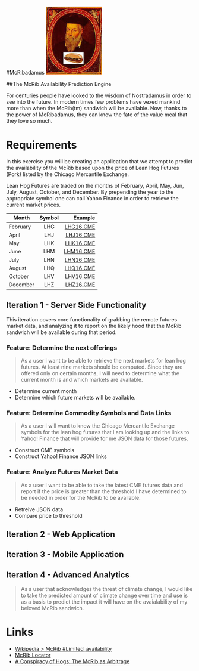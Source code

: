 #McRibadamus 
![McRibadamus](mcribadamus.jpg)

##The McRib Availability Prediction Engine

For centuries people have looked to the wisdom of Nostradamus in order to see into the future. In modern times few problems have vexed mankind more than when the McRib(tm) sandwich will be available. Now, thanks to the power of McRibadamus, they can know the fate of the value meal that they love so much. 

# Requirements

In this exercise you will be creating an application that we attempt to predict the availability of the McRib based upon the price of Lean Hog Futures (Pork) listed by the Chicago Mercantile Exchange.

Lean Hog Futures are traded on the months of February, April, May, Jun, July, August, October, and December. By prepending the year to the appropriate symbol one can call Yahoo Finance in order to retrieve the current market prices.


| Month         | Symbol        | Example   |
| ------------- |:-------------:| ---------:|
| February      | LHG           | [LHG16.CME](http://finance.yahoo.com/webservice/v1/symbols/LHG16.CME/quote?format=json&view=detail) |
| April         | LHJ           | [LHJ16.CME](http://finance.yahoo.com/webservice/v1/symbols/LHJ16.CME/quote?format=json&view=detail) |
| May           | LHK           | [LHK16.CME](http://finance.yahoo.com/webservice/v1/symbols/LHK16.CME/quote?format=json&view=detail) |
| June          | LHM           | [LHM16.CME](http://finance.yahoo.com/webservice/v1/symbols/LHM16.CME/quote?format=json&view=detail) |
| July          | LHN           | [LHN16.CME](http://finance.yahoo.com/webservice/v1/symbols/LHN16.CME/quote?format=json&view=detail) |
| August        | LHQ           | [LHQ16.CME](http://finance.yahoo.com/webservice/v1/symbols/LHQ16.CME/quote?format=json&view=detail) |
| October       | LHV           | [LHV16.CME](http://finance.yahoo.com/webservice/v1/symbols/LHV16.CME/quote?format=json&view=detail) |
| December      | LHZ           | [LHZ16.CME](http://finance.yahoo.com/webservice/v1/symbols/LHZ16.CME/quote?format=json&view=detail) |

## Iteration 1 - Server Side Functionality

This iteration covers core functionality of grabbing the remote futures market data, and analyzing it to report on the likely hood that the McRib sandwich will be available during that period.

### Feature: Determine the next offerings

> As a user I want to be able to retrieve the next markets for lean hog futures. At least nine markets should be computed. Since they are offered only on certain months, I will need to determine what the current month is and which markets are available.

- Determine current month
- Determine which future markets will be available.

### Feature: Determine Commodity Symbols and Data Links

> As a user I will want to know the Chicago Mercantile Exchange symbols for the lean hog futures that I am looking up and the links to Yahoo! Finance that will provide for me JSON data for those futures. 

- Construct CME symbols
- Construct Yahoo! Finance JSON links

### Feature: Analyze Futures Market Data

> As a user I want to be able to take the latest CME futures data and report if the price is greater than the threshold I have determined to be needed in order for the McRib to be available.

- Retreive JSON data
- Compare price to threshold


## Iteration 2 - Web Application

## Iteration 3 - Mobile Application

## Iteration 4 - Advanced Analytics

> As a user that acknowledges the threat of climate change, I would like to take the predicted amount of climate change over time and use is as a basis to predict the impact it will have on the avaialability of my beloved McRib sandwich.


Links
=====

* [Wikipedia > McRib #Limited_availability](https://en.wikipedia.org/wiki/McRib#Limited_availability)
* [McRib Locator](http://mcriblocator.com/map.html)
* [A Conspiracy of Hogs: The McRib as Arbitrage](http://www.theawl.com/2011/11/a-conspiracy-of-hogs-the-mcrib-as-arbitrage) 